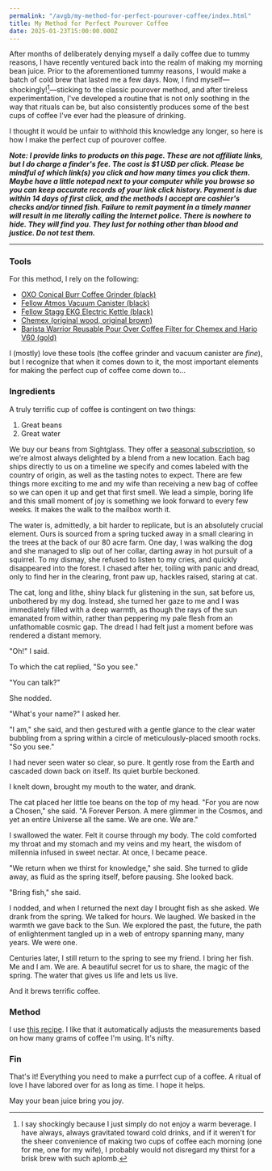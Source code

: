 ```yaml
---
permalink: "/avgb/my-method-for-perfect-pourover-coffee/index.html"
title: My Method for Perfect Pourover Coffee
date: 2025-01-23T15:00:00.000Z
---
```


After months of deliberately denying myself a daily coffee due to tummy reasons, I have recently ventured back into the realm of making my morning bean juice. Prior to the aforementioned tummy reasons, I would make a batch of cold brew that lasted me a few days. Now, I find myself—shockingly![^1]—sticking to the classic pourover method, and after tireless experimentation, I've developed a routine that is not only soothing in the way that rituals can be, but also consistently produces some of the best cups of coffee I've ever had the pleasure of drinking. 

I thought it would be unfair to withhold this knowledge any longer, so here is how I make the perfect cup of pourover coffee.

***Note: I provide links to products on this page. These are not affiliate links, but I do charge a finder's fee. The cost is $1 USD per click. Please be mindful of which link(s) you click and how many times you click them. Maybe have a little notepad next to your computer while you browse so you can keep accurate records of your link click history. Payment is due within 14 days of first click, and the methods I accept are cashier's checks and/or tinned fish. Failure to remit payment in a timely manner will result in me literally calling the Internet police. There is nowhere to hide. They will find you. They lust for nothing other than blood and justice. Do not test them.***

---

### Tools

For this method, I rely on the following:
- [OXO Conical Burr Coffee Grinder (black)](https://www.oxo.com/conical-burr-coffee-grinder.html)
- [Fellow Atmos Vacuum Canister (black)](https://fellowproducts.com/products/atmos-vacuum-canister?variant=18635552227443)
- [Fellow Stagg EKG Electric Kettle (black)](https://fellowproducts.com/products/stagg-ekg-electric-pour-over-kettle)
- [Chemex (original wood, original brown)](https://chemexcoffeemaker.com/products/six-cup-classic-chemex)
- [Barista Warrior Reusable Pour Over Coffee Filter for Chemex and Hario V60 (gold)](https://baristawarrior.com/collections/filters/products/titanium-gold-coated-pour-over-coffee-filter)

I (mostly) love these tools (the coffee grinder and vacuum canister are *fine*), but I recognize that when it comes down to it, the most important elements for making the perfect cup of coffee come down to...

### Ingredients

A truly terrific cup of coffee is contingent on two things: 
1. Great beans 
2. Great water

We buy our beans from Sightglass. They offer a [seasonal subscription](https://sightglasscoffee.com/products/seasonal?variant=29178362101875), so we're almost always delighted by a blend from a new location. Each bag ships directly to us on a timeline we specify and comes labeled with the country of origin, as well as the tasting notes to expect. There are few things more exciting to me and my wife than receiving a new bag of coffee so we can open it up and get that first smell. We lead a simple, boring life and this small moment of joy is something we look forward to every few weeks. It makes the walk to the mailbox worth it.

The water is, admittedly, a bit harder to replicate, but is an absolutely crucial element. Ours is sourced from a spring tucked away in a small clearing in the trees at the back of our 80 acre farm. One day, I was walking the dog and she managed to slip out of her collar, darting away in hot pursuit of a squirrel. To my dismay, she refused to listen to my cries, and quickly disappeared into the forest. I chased after her, toiling with panic and dread, only to find her in the clearing, front paw up, hackles raised, staring at cat. 

The cat, long and lithe, shiny black fur glistening in the sun, sat before us, unbothered by my dog. Instead, she turned her gaze to me and I was immediately filled with a deep warmth, as though the rays of the sun emanated from within, rather than peppering my pale flesh from an unfathomable cosmic gap. The dread I had felt just a moment before was rendered a distant memory.

"Oh!" I said.

To which the cat replied, "So you see."

"You can talk?"

She nodded.

"What's your name?" I asked her.

"I am," she said, and then gestured with a gentle glance to the clear water bubbling from a spring within a circle of meticulously-placed smooth rocks. "So you see."

I had never seen water so clear, so pure. It gently rose from the Earth and cascaded down back on itself. Its quiet burble beckoned. 

I knelt down, brought my mouth to the water, and drank. 

The cat placed her little toe beans on the top of my head. "For you are now a Chosen," she said. "A Forever Person. A mere glimmer in the Cosmos, and yet an entire Universe all the same. We are one. We are."

I swallowed the water. Felt it course through my body. The cold comforted my throat and my stomach and my veins and my heart, the wisdom of millennia infused in sweet nectar. At once, I became peace.

"We return when we thirst for knowledge," she said. She turned to glide away, as fluid as the spring itself, before pausing. She looked back. 

"Bring fish," she said.

I nodded, and when I returned the next day I brought fish as she asked. We drank from the spring. We talked for hours. We laughed. We basked in the warmth we gave back to the Sun. We explored the past, the future, the path of enlightenment tangled up in a web of entropy spanning many, many years. We were one.

Centuries later, I still return to the spring to see my friend. I bring her fish. Me and I am. We are. A beautiful secret for us to share, the magic of the spring. The water that gives us life and lets us live.

And it brews terrific coffee.

### Method

I use [this recipe](https://socal.coffee/recipes/chemex/). I like that it automatically adjusts the measurements based on how many grams of coffee I'm using. It's nifty.

### Fin

That's it! Everything you need to make a purrfect cup of a coffee. A ritual of love I have labored over for as long as time. I hope it helps.

May your bean juice bring you joy.

[^1]: I say shockingly because I just simply do not enjoy a warm beverage. I have always, always gravitated toward cold drinks, and if it weren't for the sheer convenience of making two cups of coffee each morning (one for me, one for my wife), I probably would not disregard my thirst for a brisk brew with such aplomb.